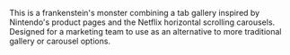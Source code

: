 This is a frankenstein's monster combining a tab gallery inspired by Nintendo's product pages and the Netflix horizontal scrolling carousels. Designed for a marketing team to use as an alternative to more traditional gallery or carousel options.